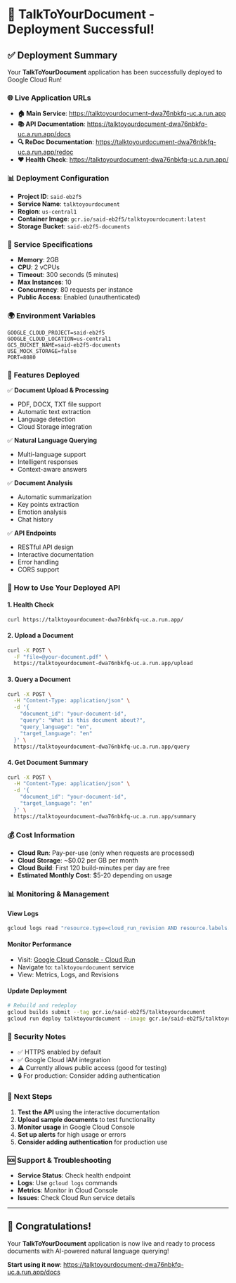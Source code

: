 # 🎉 TalkToYourDocument - Deployment Successful!

## ✅ Deployment Summary

Your **TalkToYourDocument** application has been successfully deployed to Google Cloud Run!

### 🌐 **Live Application URLs**

- **🏠 Main Service**: https://talktoyourdocument-dwa76nbkfq-uc.a.run.app
- **📚 API Documentation**: https://talktoyourdocument-dwa76nbkfq-uc.a.run.app/docs
- **🔍 ReDoc Documentation**: https://talktoyourdocument-dwa76nbkfq-uc.a.run.app/redoc
- **❤️ Health Check**: https://talktoyourdocument-dwa76nbkfq-uc.a.run.app/

### 📊 **Deployment Configuration**

- **Project ID**: `said-eb2f5`
- **Service Name**: `talktoyourdocument`
- **Region**: `us-central1`
- **Container Image**: `gcr.io/said-eb2f5/talktoyourdocument:latest`
- **Storage Bucket**: `said-eb2f5-documents`

### 🔧 **Service Specifications**

- **Memory**: 2GB
- **CPU**: 2 vCPUs
- **Timeout**: 300 seconds (5 minutes)
- **Max Instances**: 10
- **Concurrency**: 80 requests per instance
- **Public Access**: Enabled (unauthenticated)

### 🌍 **Environment Variables**

```
GOOGLE_CLOUD_PROJECT=said-eb2f5
GOOGLE_CLOUD_LOCATION=us-central1
GCS_BUCKET_NAME=said-eb2f5-documents
USE_MOCK_STORAGE=false
PORT=8080
```

### 🚀 **Features Deployed**

✅ **Document Upload & Processing**
- PDF, DOCX, TXT file support
- Automatic text extraction
- Language detection
- Cloud Storage integration

✅ **Natural Language Querying**
- Multi-language support
- Intelligent responses
- Context-aware answers

✅ **Document Analysis**
- Automatic summarization
- Key points extraction
- Emotion analysis
- Chat history

✅ **API Endpoints**
- RESTful API design
- Interactive documentation
- Error handling
- CORS support

### 📱 **How to Use Your Deployed API**

#### 1. **Health Check**
```bash
curl https://talktoyourdocument-dwa76nbkfq-uc.a.run.app/
```

#### 2. **Upload a Document**
```bash
curl -X POST \
  -F "file=@your-document.pdf" \
  https://talktoyourdocument-dwa76nbkfq-uc.a.run.app/upload
```

#### 3. **Query a Document**
```bash
curl -X POST \
  -H "Content-Type: application/json" \
  -d '{
    "document_id": "your-document-id",
    "query": "What is this document about?",
    "query_language": "en",
    "target_language": "en"
  }' \
  https://talktoyourdocument-dwa76nbkfq-uc.a.run.app/query
```

#### 4. **Get Document Summary**
```bash
curl -X POST \
  -H "Content-Type: application/json" \
  -d '{
    "document_id": "your-document-id",
    "target_language": "en"
  }' \
  https://talktoyourdocument-dwa76nbkfq-uc.a.run.app/summary
```

### 💰 **Cost Information**

- **Cloud Run**: Pay-per-use (only when requests are processed)
- **Cloud Storage**: ~$0.02 per GB per month
- **Cloud Build**: First 120 build-minutes per day are free
- **Estimated Monthly Cost**: $5-20 depending on usage

### 📊 **Monitoring & Management**

#### **View Logs**
```bash
gcloud logs read "resource.type=cloud_run_revision AND resource.labels.service_name=talktoyourdocument" --limit 50
```

#### **Monitor Performance**
- Visit: [Google Cloud Console - Cloud Run](https://console.cloud.google.com/run)
- Navigate to: `talktoyourdocument` service
- View: Metrics, Logs, and Revisions

#### **Update Deployment**
```bash
# Rebuild and redeploy
gcloud builds submit --tag gcr.io/said-eb2f5/talktoyourdocument
gcloud run deploy talktoyourdocument --image gcr.io/said-eb2f5/talktoyourdocument --region us-central1
```

### 🔐 **Security Notes**

- ✅ HTTPS enabled by default
- ✅ Google Cloud IAM integration
- ⚠️ Currently allows public access (good for testing)
- 🔒 For production: Consider adding authentication

### 🎯 **Next Steps**

1. **Test the API** using the interactive documentation
2. **Upload sample documents** to test functionality
3. **Monitor usage** in Google Cloud Console
4. **Set up alerts** for high usage or errors
5. **Consider adding authentication** for production use

### 🆘 **Support & Troubleshooting**

- **Service Status**: Check health endpoint
- **Logs**: Use `gcloud logs` commands
- **Metrics**: Monitor in Cloud Console
- **Issues**: Check Cloud Run service details

---

## 🎉 **Congratulations!**

Your **TalkToYourDocument** application is now live and ready to process documents with AI-powered natural language querying!

**Start using it now**: https://talktoyourdocument-dwa76nbkfq-uc.a.run.app/docs
